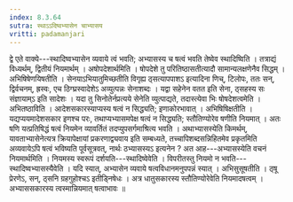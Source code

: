 ```yaml
---
index: 8.3.64
sutra: स्थाऽऽदिष्वभ्यासेन चाभ्यासय
vritti: padamanjari
---
```


 द्वे एते वाक्ये---स्थादिष्वभ्यासेन व्यवाये त्वं भवति; अभ्यासस्य च षत्वं भवति तेष्वेव स्थादिष्विति । तत्राद्यं विध्यर्थम्, द्वितीयं नियमार्थम् । अषोपदेशार्थमिति । षोपदेशे तु परितिष्ठासतीत्यादौ सामान्यलक्षणेनैव सिद्धम् । अभिषिषेणयिषतीति । सेनयाऽभियातुमिच्छतीति विगृह्य ठ्सत्यापपाशऽ इत्यादिना णिच्, टिलोपः, ततः सन्, द्विर्वचनम्, ह्रस्वः, एच ठिग्घ्रस्वादेशेऽ अव्युत्पन्नः सेनाशब्दः । यद्वा सहेनेन वतत इति सेना, ठ्सहस्य सः संज्ञायाम्ऽ इति सादेशः । यदा तु सिनोतेर्नप्रत्यये सेनेति व्युत्पाद्यते, तदास्त्येवा भिः षोषदेशत्वमेति । अभितष्ठाविति । आदेशसकारस्याप्यस्य षत्वं न सिद्ध्यति; इणाकोरभावात् । अभिषिषिक्षतीति । यद्यप्ययमादेशसकार इणश्च परः, तथाप्यभ्यासमपेक्ष षत्वं न सिद्ध्यति; स्तौतिण्योरेव षणीति नियमात् । अतः षणि यत्प्रतिषिद्धं षत्वं नियमेन व्यावर्तितं तदप्युपसर्गमाश्रित्य भवति । अथाभ्यासस्येति किमर्थम्, यावताभ्यासेनेत्यत्र क्रियापेक्षायां प्रकरणाद्व्यवाय इति सम्बध्यते, तच्चापिशब्दसन्निहितमेव प्रकृतमिति अव्यवायेऽपि षत्वं भविष्यति पूर्वसूत्रवत्, नार्थः ठभ्यासस्यऽ इत्यनेन ? अत आह---अभ्यासस्येति वचनं नियमार्थमिति । नियमस्य स्वरूपं दर्शयति---स्थादिष्वेवेति । विपरीतस्तु नियमो न भवति---स्थादिष्वभ्यासस्यैवेति । यदि स्यात्, अभ्यासेन व्यवाये षत्वविधानमनुपपन्नं स्यात् । अभिसुसूषतीति । ठ्षू प्रेरणेऽ, सन्, ठ्सनि ग्रहगुहोश्चऽ इतीड्निषेधः । अत्र धातुसकारस्य स्तौतिण्योरेवेति नियमादषत्वम् । अभ्याससकारस्य त्वस्मान्नियमात् षत्वाभावः ॥